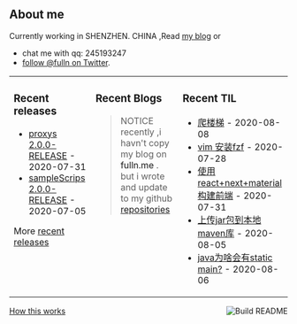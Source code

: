 ## About me

Currently working in SHENZHEN. CHINA ,Read [my blog](https://fulln.me) 
or 
 - chat me with qq: 245193247
 - [follow @fulln on Twitter](https://twitter.com/fulln16).
<table><tr><td valign="top">
 
 
### Recent releases

<!-- recent_releases starts -->
* [proxys 2.0.0-RELEASE](https://github.com/fulln/proxys/releases/tag/2.0.0) - 2020-07-31
* [sampleScrips 2.0.0-RELEASE](https://github.com/fulln/sampleScrips/releases/tag/2.0.0) - 2020-07-05
<!-- recent_releases ends -->

More [recent releases](https://github.com/fulln/fulln/blob/master/releases.md)

</td><td valign="top">
  
### Recent Blogs

<!-- recent_blogs starts -->

<!-- recent_blogs ends -->

> NOTICE </br>
> recently ,i havn't copy my blog on <a>fulln.me</a> . but i wrote and update to my github [repositories](https://github.com/fulln/dailyLog)

</td><td valign="top"> 

### Recent TIL

<!-- recent_TIL starts -->
* [爬楼梯](https://github.com/fulln/TIL/blob/master/leetcode/easy/ClimbStep.md) - 2020-08-08
* [vim 安装fzf](https://github.com/fulln/TIL/blob/master/vim/vim_plugins_fzf.md) - 2020-07-28
* [使用react+next+material 构建前端](https://github.com/fulln/TIL/blob/master/react/react_next.md) - 2020-07-31
* [上传jar包到本地maven库](https://github.com/fulln/TIL/blob/master/maven/mavenDeploy.md) - 2020-08-05
* [java为啥会有static main?](https://github.com/fulln/TIL/blob/master/java/basic/staticMain.md) - 2020-08-06
<!-- recent_TIL ends -->

</td></tr></table>
<a href="https://github.com/fulln/fulln/actions"><img src="https://github.com/fulln/fulln/workflows/Build%20README.md/badge.svg" align="right" alt="Build README"></a> <a href="https://simonwillison.net/2020/Jul/10/self-updating-profile-readme/">How this works</a>
